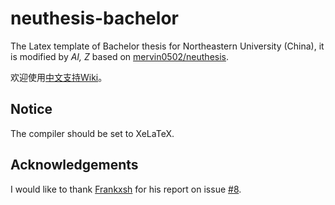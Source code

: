 # neuthesis-bachelor

The Latex template of Bachelor thesis for Northeastern University (China), it is modified by *AI, Z* based on [mervin0502/neuthesis](https://github.com/mervin0502/neuthesis).

欢迎使用[中文支持Wiki](https://github.com/NEUAI/neuthesis-bachelor/wiki/Chinese-Support)。

## Notice

The compiler should be set to XeLaTeX.

## Acknowledgements

I would like to thank [Frankxsh](https://github.com/Frankxsh) for his report on issue [#8](https://github.com/NEUAI/neuthesis-bachelor/issues/8).
